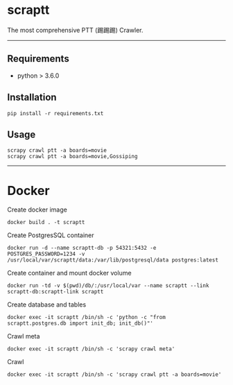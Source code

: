 # scraptt
The most comprehensive PTT (踢踢踢) Crawler.  

---

## Requirements

+ python > 3.6.0

## Installation

    pip install -r requirements.txt

## Usage

    scrapy crawl ptt -a boards=movie
    scrapy crawl ptt -a boards=movie,Gossiping

---

# Docker

Create docker image

    docker build . -t scraptt

Create PostgresSQL container

    docker run -d --name scraptt-db -p 54321:5432 -e POSTGRES_PASSWORD=1234 -v /usr/local/var/scraptt/data:/var/lib/postgresql/data postgres:latest

Create container and mount docker volume

    docker run -td -v $(pwd)/db/:/usr/local/var --name scraptt --link scraptt-db:scraptt-link scraptt

Create database and tables

    docker exec -it scraptt /bin/sh -c 'python -c "from scraptt.postgres.db import init_db; init_db()"'

Crawl meta

    docker exec -it scraptt /bin/sh -c 'scrapy crawl meta'
    
Crawl

    docker exec -it scraptt /bin/sh -c 'scrapy crawl ptt -a boards=movie'
